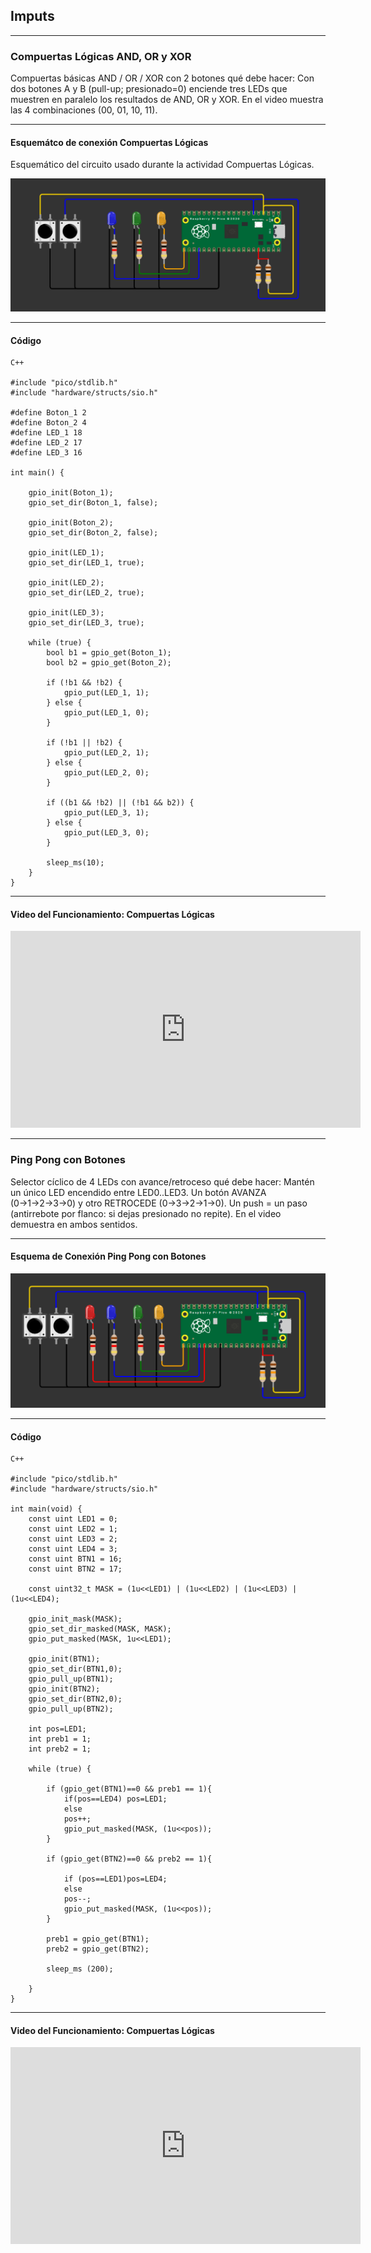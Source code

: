 ## Imputs

---

### Compuertas Lógicas AND, OR y XOR

Compuertas básicas AND / OR / XOR con 2 botones qué debe hacer: Con dos botones A y B (pull-up; presionado=0) enciende tres LEDs que muestren en paralelo los resultados de AND, OR y XOR. En el video muestra las 4 combinaciones (00, 01, 10, 11).

---

#### Esquemátco de conexión Compuertas Lógicas

Esquemático del circuito usado durante la actividad Compuertas Lógicas.

![Diagrama del sistema](../recursos/imgs/esquematico_compuertas_tarea3.png)

---

#### Código

``` codigo
C++

#include "pico/stdlib.h"
#include "hardware/structs/sio.h"

#define Boton_1 2
#define Boton_2 4
#define LED_1 18
#define LED_2 17
#define LED_3 16

int main() {

    gpio_init(Boton_1);
    gpio_set_dir(Boton_1, false);

    gpio_init(Boton_2);
    gpio_set_dir(Boton_2, false);

    gpio_init(LED_1);
    gpio_set_dir(LED_1, true);

    gpio_init(LED_2);
    gpio_set_dir(LED_2, true);

    gpio_init(LED_3);
    gpio_set_dir(LED_3, true);

    while (true) {
        bool b1 = gpio_get(Boton_1);
        bool b2 = gpio_get(Boton_2);

        if (!b1 && !b2) {
            gpio_put(LED_1, 1);
        } else {
            gpio_put(LED_1, 0);
        }

        if (!b1 || !b2) {
            gpio_put(LED_2, 1);
        } else {
            gpio_put(LED_2, 0);
        }

        if ((b1 && !b2) || (!b1 && b2)) {
            gpio_put(LED_3, 1);
        } else {
            gpio_put(LED_3, 0);
        }

        sleep_ms(10); 
    }
}

```

---

#### Video del Funcionamiento: Compuertas Lógicas

<iframe width="560" height="315" src="https://www.youtube.com/embed/MD8Lvo2fJZ4?si=GZWm4bQJwXlk-F4J" title="YouTube video player" frameborder="0" allow="accelerometer; autoplay; clipboard-write; encrypted-media; gyroscope; picture-in-picture; web-share" referrerpolicy="strict-origin-when-cross-origin" allowfullscreen></iframe>

---

### Ping Pong con Botones

Selector cíclico de 4 LEDs con avance/retroceso qué debe hacer: Mantén un único LED encendido entre LED0..LED3. Un botón AVANZA (0→1→2→3→0) y otro RETROCEDE (0→3→2→1→0). Un push = un paso (antirrebote por flanco: si dejas presionado no repite). En el video demuestra en ambos sentidos.

---

#### Esquema de Conexión Ping Pong con Botones

![Diagrama del sistema](../recursos/imgs/esquematico_ping_tarea3.png)

---

#### Código

``` codigo
C++

#include "pico/stdlib.h"
#include "hardware/structs/sio.h"

int main(void) {
    const uint LED1 = 0;
    const uint LED2 = 1; 
    const uint LED3 = 2;
    const uint LED4 = 3;       
    const uint BTN1 = 16;
    const uint BTN2 = 17; 

    const uint32_t MASK = (1u<<LED1) | (1u<<LED2) | (1u<<LED3) | (1u<<LED4);

    gpio_init_mask(MASK);
    gpio_set_dir_masked(MASK, MASK);  
    gpio_put_masked(MASK, 1u<<LED1); 

    gpio_init(BTN1);
    gpio_set_dir(BTN1,0);
    gpio_pull_up(BTN1);   
    gpio_init(BTN2);
    gpio_set_dir(BTN2,0);
    gpio_pull_up(BTN2); 

    int pos=LED1;
    int preb1 = 1;
    int preb2 = 1;

    while (true) {

        if (gpio_get(BTN1)==0 && preb1 == 1){
            if(pos==LED4) pos=LED1;
            else 
            pos++;
            gpio_put_masked(MASK, (1u<<pos));
        }

        if (gpio_get(BTN2)==0 && preb2 == 1){

            if (pos==LED1)pos=LED4;
            else 
            pos--;
            gpio_put_masked(MASK, (1u<<pos));
        }

        preb1 = gpio_get(BTN1);
        preb2 = gpio_get(BTN2);

        sleep_ms (200);

    }
}

```

---

#### Video del Funcionamiento: Compuertas Lógicas

<iframe width="560" height="315" src="https://www.youtube.com/embed/O4gaQW-YsDw?si=5BoyQ03gQ8n0L9by" title="YouTube video player" frameborder="0" allow="accelerometer; autoplay; clipboard-write; encrypted-media; gyroscope; picture-in-picture; web-share" referrerpolicy="strict-origin-when-cross-origin" allowfullscreen></iframe>